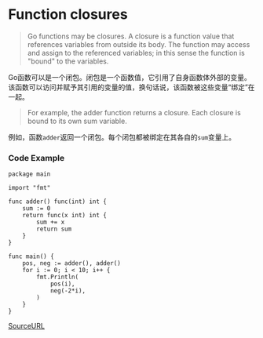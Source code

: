 # Function closures

> Go functions may be closures. A closure is a function value that references variables from outside its body. The function may access and assign to the referenced variables; in this sense the function is "bound" to the variables.

Go函数可以是一个闭包。闭包是一个函数值，它引用了自身函数体外部的变量。该函数可以访问并赋予其引用的变量的值，换句话说，该函数被这些变量“绑定”在一起。

> For example, the adder function returns a closure. Each closure is bound to its own sum variable.

例如，函数`adder`返回一个闭包。每个闭包都被绑定在其各自的`sum`变量上。


### Code Example

```
package main

import "fmt"

func adder() func(int) int {
	sum := 0
	return func(x int) int {
		sum += x
		return sum
	}
}

func main() {
	pos, neg := adder(), adder()
	for i := 0; i < 10; i++ {
		fmt.Println(
			pos(i),
			neg(-2*i),
		)
	}
}
```

[SourceURL](https://tour.golang.org/moretypes/25)
